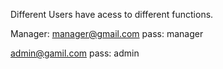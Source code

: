 Different Users have acess to different functions. 

Manager: manager@gmail.com   pass: manager

admin@gamil.com pass: admin

